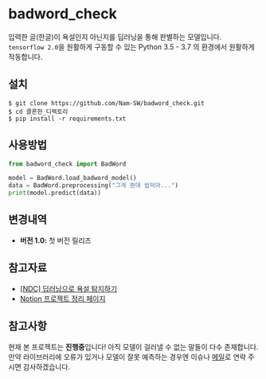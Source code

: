 # badword_check
입력한 글(한글)이 욕설인지 아닌지를 딥러닝을 통해 판별하는 모델입니다.  
`tensorflow 2.0`을 원활하게 구동할 수 있는 Python 3.5 - 3.7 의 환경에서 원활하게 작동합니다.

## 설치
```
$ git clone https://github.com/Nam-SW/badword_check.git
$ cd 클론한_디렉토리
$ pip install -r requirements.txt
```

## 사용방법
```py
from badword_check import BadWord

model = BadWord.load_badword_model()
data = BadWord.preprocessing("그게 뭔데 씹덕아...")
print(model.predict(data))
```

## 변경내역
+ **버전 1.0:** 첫 버전 릴리즈

## 참고자료
+ [[NDC] 딥러닝으로 욕설 탐지하기][욕설탐지]
+ [Notion 프로젝트 정리 페이지][notion]

## 참고사항
현재 본 프로젝트는 **진행중**입니다! 아직 모델이 걸러낼 수 없는 말들이 다수 존재합니다.
만약 라이브러리에 오류가 있거나 모델이 잘못 예측하는 경우엔 이슈나 [메일][Gmail]로 연락 주시면 감사하겠습니다.

[욕설탐지]: https://www.youtube.com/watch?v=K4nU7yXy7R8
[notion]: https://www.notion.so/namseungwoo/ec7f5e9006934142bc7fbf633e6c541f
[Gmail]: https://gmail.com/